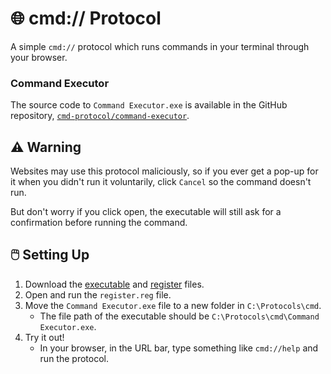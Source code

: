 # 🌐 cmd:// Protocol
A simple `cmd://` protocol which runs commands in your terminal through your browser.

### Command Executor
The source code to `Command Executor.exe` is available in the GitHub repository, [`cmd-protocol/command-executor`](https://github.com/cmd-protocol/command-executor).

## ⚠️ Warning
Websites may use this protocol maliciously, so if you ever get a pop-up for it when you didn't run it voluntarily, click `Cancel` so the command doesn't run.

But don't worry if you click open, the executable will still ask for a confirmation before running the command.

## 🖱️ Setting Up

1. Download the [executable](https://raw.githubusercontent.com/WilliamDavidHarrison/cmd-protocol/main/Command%20Executor.exe) and [register](https://raw.githubusercontent.com/WilliamDavidHarrison/cmd-protocol/main/register.reg) files.
2. Open and run the `register.reg` file.
3. Move the `Command Executor.exe` file to a new folder in `C:\Protocols\cmd`.
    - The file path of the executable should be `C:\Protocols\cmd\Command Executor.exe`.
4. Try it out!
    - In your browser, in the URL bar, type something like `cmd://help` and run the protocol.
